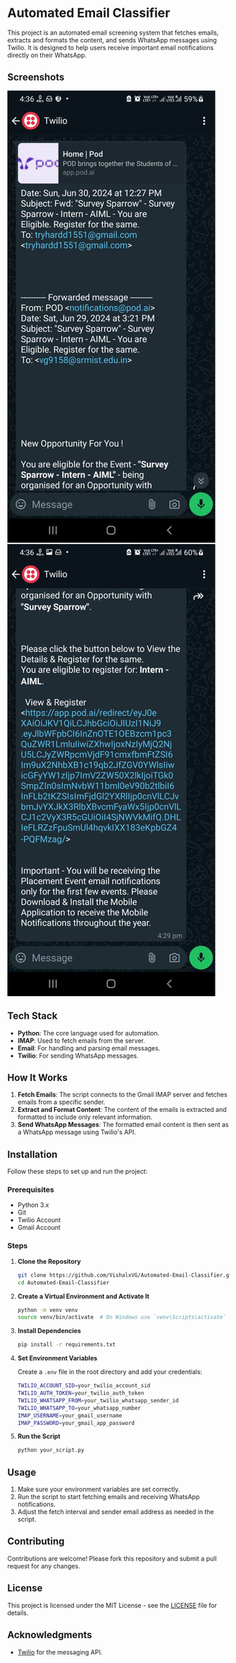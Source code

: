 # Automated Email Classifier

This project is an automated email screening system that fetches emails, extracts and formats the content, and sends WhatsApp messages using Twilio. It is designed to help users receive important email notifications directly on their WhatsApp.

## Screenshots

![WhatsApp Notification](https://github.com/VishalxVG/Automated-Email-Classifier/blob/main/img1.jpg)
![Email Fetching](https://github.com/VishalxVG/Automated-Email-Classifier/blob/main/img2.jpg)



## Tech Stack

- **Python**: The core language used for automation.
- **IMAP**: Used to fetch emails from the server.
- **Email**: For handling and parsing email messages.
- **Twilio**: For sending WhatsApp messages.

## How It Works

1. **Fetch Emails**: The script connects to the Gmail IMAP server and fetches emails from a specific sender.
2. **Extract and Format Content**: The content of the emails is extracted and formatted to include only relevant information.
3. **Send WhatsApp Messages**: The formatted email content is then sent as a WhatsApp message using Twilio's API.


## Installation

Follow these steps to set up and run the project:

### Prerequisites

- Python 3.x
- Git
- Twilio Account
- Gmail Account

### Steps

1. **Clone the Repository**

    ```sh
    git clone https://github.com/VishalxVG/Automated-Email-Classifier.git
    cd Automated-Email-Classifier
    ```

2. **Create a Virtual Environment and Activate It**

    ```sh
    python -m venv venv
    source venv/bin/activate  # On Windows use `venv\Scripts\activate`
    ```

3. **Install Dependencies**

    ```sh
    pip install -r requirements.txt
    ```

4. **Set Environment Variables**

    Create a `.env` file in the root directory and add your credentials:

    ```sh
    TWILIO_ACCOUNT_SID=your_twilio_account_sid
    TWILIO_AUTH_TOKEN=your_twilio_auth_token
    TWILIO_WHATSAPP_FROM=your_twilio_whatsapp_sender_id
    TWILIO_WHATSAPP_TO=your_whatsapp_number
    IMAP_USERNAME=your_gmail_username
    IMAP_PASSWORD=your_gmail_app_password
    ```

5. **Run the Script**

    ```sh
    python your_script.py
    ```

## Usage

1. Make sure your environment variables are set correctly.
2. Run the script to start fetching emails and receiving WhatsApp notifications.
3. Adjust the fetch interval and sender email address as needed in the script.

## Contributing

Contributions are welcome! Please fork this repository and submit a pull request for any changes.

## License

This project is licensed under the MIT License - see the [LICENSE](LICENSE) file for details.

## Acknowledgments

- [Twilio](https://www.twilio.com/) for the messaging API.


